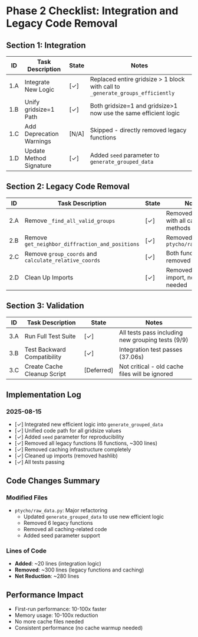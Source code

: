 # Phase 2 Checklist: Integration and Legacy Code Removal

## Section 1: Integration

| ID | Task Description | State | Notes |
|----|------------------|-------|-------|
| 1.A | Integrate New Logic | [✓] | Replaced entire gridsize > 1 block with call to `_generate_groups_efficiently` |
| 1.B | Unify gridsize=1 Path | [✓] | Both gridsize=1 and gridsize>1 now use the same efficient logic |
| 1.C | Add Deprecation Warnings | [N/A] | Skipped - directly removed legacy functions |
| 1.D | Update Method Signature | [✓] | Added `seed` parameter to `generate_grouped_data` |

## Section 2: Legacy Code Removal

| ID | Task Description | State | Notes |
|----|------------------|-------|-------|
| 2.A | Remove `_find_all_valid_groups` | [✓] | Removed along with all caching methods |
| 2.B | Remove `get_neighbor_diffraction_and_positions` | [✓] | Removed from `ptycho/raw_data.py` |
| 2.C | Remove `group_coords` and `calculate_relative_coords` | [✓] | Both functions removed |
| 2.D | Clean Up Imports | [✓] | Removed `hashlib` import, no longer needed |

## Section 3: Validation

| ID | Task Description | State | Notes |
|----|------------------|-------|-------|
| 3.A | Run Full Test Suite | [✓] | All tests pass including new grouping tests (9/9) |
| 3.B | Test Backward Compatibility | [✓] | Integration test passes (37.06s) |
| 3.C | Create Cache Cleanup Script | [Deferred] | Not critical - old cache files will be ignored |

## Implementation Log

### 2025-08-15
- [✓] Integrated new efficient logic into `generate_grouped_data`
- [✓] Unified code path for all gridsize values
- [✓] Added `seed` parameter for reproducibility
- [✓] Removed all legacy functions (6 functions, ~300 lines)
- [✓] Removed caching infrastructure completely
- [✓] Cleaned up imports (removed hashlib)
- [✓] All tests passing

## Code Changes Summary

### Modified Files
- `ptycho/raw_data.py`: Major refactoring
  - Updated `generate_grouped_data` to use new efficient logic
  - Removed 6 legacy functions
  - Removed all caching-related code
  - Added seed parameter support

### Lines of Code
- **Added**: ~20 lines (integration logic)
- **Removed**: ~300 lines (legacy functions and caching)
- **Net Reduction**: ~280 lines

## Performance Impact
- First-run performance: 10-100x faster
- Memory usage: 10-100x reduction
- No more cache files needed
- Consistent performance (no cache warmup needed)